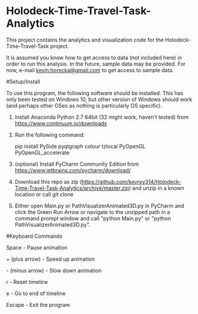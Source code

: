 # Holodeck-Time-Travel-Task-Analytics
This project contains the analytics and visualization code for the Holodeck-Time-Travel-Task project.

It is assumed you know how to get access to data (not included here) in order to run this analysis. In the future, sample data may be provided. For now, e-mail kevin.horecka@gmail.com to get access to sample data.

#Setup/Install

To use this program, the following software should be installed. This has only been tested on Windows 10, but other version of Windows should work (and perhaps other OSes as nothing is particularly OS specific).

1. Install Anaconda Python 2.7 64bit (32 might work, haven't tested) from https://www.continuum.io/downloads
2. Run the following command:
    
    pip install PySide pyqtgraph colour tzlocal PyOpenGL PyOpenGL_accelerate
3. (optional) Install PyCharm Community Edition from https://www.jetbrains.com/pycharm/download/
4. Download this repo as zip (https://github.com/kevroy314/Holodeck-Time-Travel-Task-Analytics/archive/master.zip) and unzip in a known location or call git clone
5. Either open Main.py or PathVisualizerAnimated3D.py in PyCharm and click the Green Run Arrow or navigate to the unzipped path in a command prompt window and call "python Main.py" or "python PathVisualizerAnimated3D.py".

#Keyboard Commands

Space - Pause animation

\+ (plus arrow) - Speed up animation

\- (minus arrow) - Slow down animation

r - Reset timeline

e - Go to end of timeline

Escape - Exit the program
